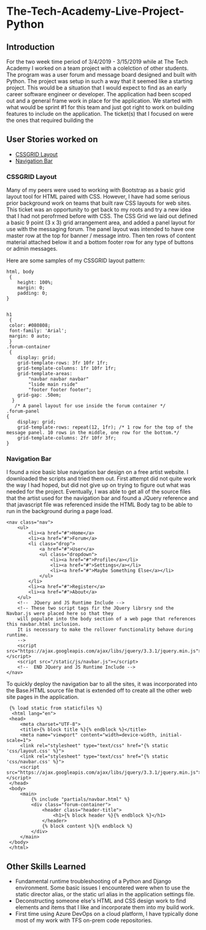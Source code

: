 # The-Tech-Academy-Live-Project-Python

## Introduction
For the two week time period of 3/4/2019 - 3/15/2019 while at The Tech Academy I worked on a team project with a colelction of other students.  The program was a user forum and message board designed and built with Python.
The project was setup in such a way that it seemed like a starting project.  This would be a situation that I would expect to find as an early career software engineer or developer.  The application had been scoped out and a general frame work in place for the application.  We started with what would be sprint #1 for this team and just got right to work on building features to include on the application.
The ticket(s) that I focused on were the ones that required building the 

## User Stories worked on

* [CSSGRID Layout](#cssgrid-layout)
* [Navigation Bar](#navigation-bar)

### CSSGRID Layout

Many of my peers were used to working with Bootstrap as a basic grid layout tool for HTML paired with CSS.  However, I have had some serious prior background work on teams that built raw CSS layouts for web sites.  This ticket was an opportunity to get back to my roots and try a new idea that I had not perofrmed before with CSS.  The CSS Grid we laid out defined a basic 9 point (3 x 3) grid arrangement area, and added a panel layout for use with the messaging forum.  The panel layout was intended to have one master row at the top for banner / message intro.  Then ten rows of content material attached below it and a bottom footer row for any type of buttons or admin messages.

Here are some samples of my CSSGRID layout pattern:


    html, body
     {
     	height: 100%;
        margin: 0;
        padding: 0; 
    }

     
    h1 
     {
     color: #080808;
     font-family: 'Arial';
     margin: 0 auto;
     } 
    .forum-container 
     {
        display: grid;
        grid-template-rows: 3fr 10fr 1fr;
        grid-template-columns: 1fr 10fr 1fr;
        grid-template-areas:
            "navbar navbar navbar"
            "lside main rside"
            "footer footer footer";
        grid-gap: .50em;
      }
       /* A panel layout for use inside the forum container */
    .forum-panel 
    {
        display: grid;
        grid-template-rows: repeat(12, 1fr); /* 1 row for the top of the message panel. 10 rows in the middle, one row for the bottom.*/
        grid-template-columns: 2fr 10fr 3fr; 
    }


### Navigation Bar

I found a nice basic blue navigation bar design on a free artist website.  I downloaded the scripts and tried them out.  First attempt did not quite work the way I had hoped, but did not give up on trying to figure out what was needed for the project.  Eventually, I was able to get all of the source files that the artist used for the navigation bar and found a JQuery reference and that javascript file was referenced inside the HTML Body tag to be able to run in the background during a page load.

    <nav class="nav">
        <ul>
            <li><a href="#">Home</a>
            <li><a href="#">Forum</a>
            <li class="drop">
                <a href="#">User</a>
                <ul class="dropdown">
                    <li><a href="#">Profile</a></li>
                    <li><a href="#">Settings</a></li>
                    <li><a href="#">Maybe Something Else</a></li>
                </ul>
            </li>
            <li><a href="#">Register</a>
            <li><a href="#">About</a>
        </ul>
        <!--  JQuery and JS Runtime Include -->
        <!-- These two script tags fir the JQuery librsry snd the Navbar.js were placed here so that they
        will populate into the body section of a web page that references this navbar.html inclusion.
        It is necessary to make the rollover functionality behave during runtime.
        -->
        <script src="https://ajax.googleapis.com/ajax/libs/jquery/3.3.1/jquery.min.js"></script>
        <script src="/static/js/navbar.js"></script>
        <!--  END JQuery and JS Runtime Include -->
    </nav>

To quickly deploy the navigation bar to all the sites, it was incorporated into the Base.HTML source file that is extended off to create all the other web site pages in the application.

     {% load static from staticfiles %}
      <html lang="en">
     <head>
         <meta charset="UTF-8">
         <title>{% block title %}{% endblock %}</title>
         <meta name="viewport" content="width=device-width, initial-scale=1">
         <link rel="stylesheet" type="text/css" href="{% static 'css/layout.css' %}">
         <link rel="stylesheet" type="text/css" href="{% static 'css/navbar.css' %}">
         <script src="https://ajax.googleapis.com/ajax/libs/jquery/3.3.1/jquery.min.js"></script>
     </head>
     <body>
         <main>
             {% include "partials/navbar.html" %}
             <div class="forum-container">
                 <header class="header-title">
                     <h1>{% block header %}{% endblock %}</h1>
                 </header>
                 {% block content %}{% endblock %}
             </div>
         </main>
     </body>
     </html> 

## Other Skills Learned

* Fundamental runtime troubleshooting of a Python and Django environment.  Some basic issues I encountered were when to use the static director alias, or the static url alias in the application settings file.
* Deconstructing someone else's HTML and CSS design work to find elements and items that I like and incorporate them into my build work.
* First time using Azure DevOps on a cloud platform, I have typically done most of my work with TFS on-prem code repositories.